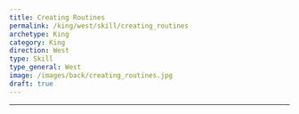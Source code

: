 ```yaml
---
title: Creating Routines
permalink: /king/west/skill/creating_routines
archetype: King
category: King
direction: West
type: Skill
type_general: West
image: /images/back/creating_routines.jpg
draft: true
---
```


---
